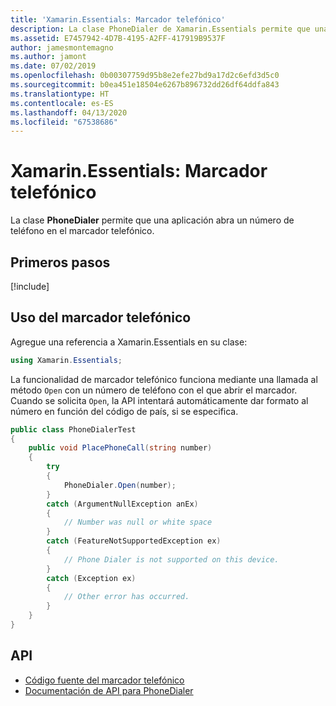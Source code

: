 ```yaml
---
title: 'Xamarin.Essentials: Marcador telefónico'
description: La clase PhoneDialer de Xamarin.Essentials permite que una aplicación abra un número de teléfono en el marcador telefónico.
ms.assetid: E7457942-4D7B-4195-A2FF-417919B9537F
author: jamesmontemagno
ms.author: jamont
ms.date: 07/02/2019
ms.openlocfilehash: 0b00307759d95b8e2efe27bd9a17d2c6efd3d5c0
ms.sourcegitcommit: b0ea451e18504e6267b896732dd26df64ddfa843
ms.translationtype: HT
ms.contentlocale: es-ES
ms.lasthandoff: 04/13/2020
ms.locfileid: "67538686"
---
```

# <a name="xamarinessentials-phone-dialer"></a>Xamarin.Essentials: Marcador telefónico

La clase **PhoneDialer** permite que una aplicación abra un número de teléfono en el marcador telefónico.

## <a name="get-started"></a>Primeros pasos

[!include[](~/essentials/includes/get-started.md)]

## <a name="using-phone-dialer"></a>Uso del marcador telefónico

Agregue una referencia a Xamarin.Essentials en su clase:

```csharp
using Xamarin.Essentials;
```

La funcionalidad de marcador telefónico funciona mediante una llamada al método `Open` con un número de teléfono con el que abrir el marcador. Cuando se solicita `Open`, la API intentará automáticamente dar formato al número en función del código de país, si se especifica.

```csharp
public class PhoneDialerTest
{
    public void PlacePhoneCall(string number)
    {
        try
        {
            PhoneDialer.Open(number);
        }
        catch (ArgumentNullException anEx)
        {
            // Number was null or white space
        }
        catch (FeatureNotSupportedException ex)
        {
            // Phone Dialer is not supported on this device.
        }
        catch (Exception ex)
        {
            // Other error has occurred.
        }
    }
}
```

## <a name="api"></a>API

- [Código fuente del marcador telefónico](https://github.com/xamarin/Essentials/tree/master/Xamarin.Essentials/PhoneDialer)
- [Documentación de API para PhoneDialer](xref:Xamarin.Essentials.PhoneDialer)
